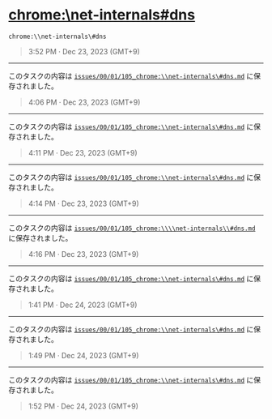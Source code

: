 # [chrome:\\net-internals\#dns](https://github.com/noraworld/github-actions-sandbox/issues/105)
`chrome:\\net-internals\#dns`

> 3:52 PM · Dec 23, 2023 (GMT+9)

---

このタスクの内容は [`issues/00/01/105_chrome:\\net-internals\#dns.md`](https://github.com/noraworld/github-actions-sandbox/blob/main/issues/00/01/105_chrome:\\net-internals\%23dns.md) に保存されました。

> 4:06 PM · Dec 23, 2023 (GMT+9)

---

このタスクの内容は [`issues/00/01/105_chrome:\\net-internals\#dns.md`](https://github.com/noraworld/github-actions-sandbox/blob/main/issues/00/01/105_chrome:\\net-internals\%23dns.md) に保存されました。

> 4:11 PM · Dec 23, 2023 (GMT+9)

---

このタスクの内容は [`issues/00/01/105_chrome:\\net-internals\#dns.md`](https://github.com/noraworld/github-actions-sandbox/blob/main/issues/00/01/105_chrome:\\net-internals\%23dns.md) に保存されました。

> 4:14 PM · Dec 23, 2023 (GMT+9)

---

このタスクの内容は [`issues/00/01/105_chrome:\\\\net-internals\\#dns.md`](https://github.com/noraworld/github-actions-sandbox/blob/main/issues/00/01/105_chrome:\\\\net-internals\\%23dns.md) に保存されました。

> 4:16 PM · Dec 23, 2023 (GMT+9)

---

このタスクの内容は [`issues/00/01/105_chrome:\\net-internals\#dns.md`](https://github.com/noraworld/github-actions-sandbox/blob/main/issues/00/01/105_chrome:\\net-internals\%23dns.md) に保存されました。

> 1:41 PM · Dec 24, 2023 (GMT+9)

---

このタスクの内容は [`issues/00/01/105_chrome:\\net-internals\#dns.md`](https://github.com/noraworld/github-actions-sandbox/blob/main/issues/00/01/105_chrome:\\net-internals\%23dns.md) に保存されました。

> 1:49 PM · Dec 24, 2023 (GMT+9)

---

このタスクの内容は [`issues/00/01/105_chrome:\\net-internals\#dns.md`](https://github.com/noraworld/github-actions-sandbox/blob/main/issues/00/01/105_chrome:\\net-internals\%23dns.md) に保存されました。

> 1:52 PM · Dec 24, 2023 (GMT+9)
